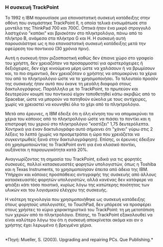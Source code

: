 ### Η συσκευή TrackPoint

Το 1992 η IBM παρουσίασε μια επαναστατική συσκευή κατάδειξης στην οθόνη που ονομάστηκε TrackPoint II, η οποία τελικά ενσωμάτωσε στα μοντέλα της ThinkPad 700 και 700C. Οπτικά ήταν ένα μικρό στρογγυλό λαστιχένιο "καπάκι" και βρισκόταν στο πληκτρολόγιο, πάνω από το πλήκτρο B, ανάμεσα στα πλήκτρα G και Η. Η συσκευή αυτή παρουσιάστηκε ως η πιο επαναστατική συσκευή κατάδειξης μετά την εφεύρεση του ποντικιού (30 χρόνια πριν).

Αυτή η συσκευή ήταν ριζοσπαστική καθώς δεν έπιανε χώρο στο γραφείο του χρήστη, δεν χρειαζόταν να προσαρμοστεί για αριστερόχειρες ή δεξιόχειρες, δεν είχε κινούμενα μέρη ώστε να χαλάσουν ή να βρωμίσουν και, το πιο σημαντικό, δεν χρειαζόταν ο χρήστης να απομακρύνει τα χέρια του από το πληκτρολόγιο ώστε να το χρησιμοποιήσει. Το τελευταίο προσόν της συσκευής ήταν αυτό που έκανε τη μεγάλη διαφορά στους δακτυλογράφους. Παράλληλα με το TrackPoint, το πρωτεύον και δευτερεύον κουμπί του ποντικιού είχαν τοποθετηθεί κάτω ακριβώς από το Spacebar, ώστε να μπορούν να πατηθούν εύκολα με τους αντίχειρες, χωρίς να χρειαστεί να κουνηθεί όλο το χέρι από το πληκτρολόγιο.

Μετά απο έρευνες, η IBM έδειξε ότι η όλη κίνηση του να απομακρύνει τα χέρια του κάποιος από το πληκτρολόγιο ώστε να πιάσει το ποντίκι και η επιστροφή του χεριού στο πληκτρολόγιο "κοστίζει" 1,75 δευτερόλεπτα. Χοντρικά για έναν δακτυλογράφο αυτό σήμαινει ότι "χάνει" γύρω στις 2 λέξεις το λεπτό (χωρίς να προσμετράται η ώρα που χρειάζεται να συγκεντρωθείς ξανά στην δακτυλογράφηση). Επίσης, οι έρευνες έδειξαν ότι χρησιμοποιώντας το TrackPoint αντί για ένα κλασικό ποντίκι, αυξάνεται η παραγωγικότητα κατά 20%.

Αναγνωρίζοντας τη σημασία του TrackPoint, ειδικά για τις φορητές συσκευές, πολλοί κατασκευαστές φορητών υπολογιστών, όπως η Toshiba και η Texas Instruments, το χρησιμοποίησαν έπειτα από άδεια της IBM. Υπήρχαν και κάποιες προσπάθειες αντιγραφής της συσκευής από άλλους κατασκευαστές φορητών υπολογιστών, αλλά κανένας δεν κατάφερε να φτιάξει κάτι τόσο ποιοτικό, κυρίως λόγω της κατώτερης ποιότητας των υλικών και του λογισμικού ελέγχου της συσκευής.

Η νεότερη τεχνολογία που χρησιμοποιήθηκε ως συσκευή κατάδειξης στους φορητούς υπολογιστές, το TouchPad, δεν μπόρεσε να προσφέρει στους χρήστες το κύριο χαρακτηριστικό του TrackPoint: τη μη μετατόπιση των χεριών από το πληκτρολόγιο. Επίσης, το TrackPoint εξακολουθεί να είναι καλύτερο λόγω του ότι η συσκευή αποκρίνεται ακόμα και αν ο χρήστης έχει λερωμένα ή βρεγμένα χέρια.

<br/>
*Πηγή: Mueller, S. (2003). Upgrading and repairing PCs. Que Publishing.*

